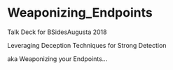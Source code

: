 # Weaponizing_Endpoints
Talk Deck for BSidesAugusta 2018

Leveraging Deception Techniques for Strong Detection

aka Weaponizing your Endpoints...
